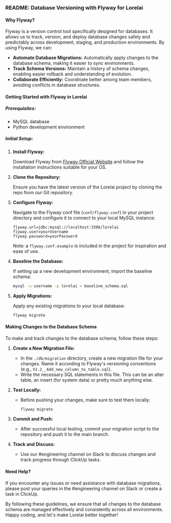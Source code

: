 ### README: Database Versioning with Flyway for Lorelai

#### **Why Flyway?**
Flyway is a version control tool specifically designed for databases. It allows us to track, version, and deploy database changes safely and predictably across development, staging, and production environments. By using Flyway, we can:

- **Automate Database Migrations:** Automatically apply changes to the database schema, making it easier to sync environments.
- **Track Schema Versions:** Maintain a history of schema changes, enabling easier rollback and understanding of evolution.
- **Collaborate Efficiently:** Coordinate better among team members, avoiding conflicts in database structures.

#### **Getting Started with Flyway in Lorelai**

##### Prerequisites:
- MySQL database
- Python development environment

##### Initial Setup:

1. **Install Flyway:**

   Download Flyway from [Flyway Official Website](https://flywaydb.org/download/) and follow the installation instructions suitable for your OS.

2. **Clone the Repository:**

   Ensure you have the latest version of the Lorelai project by cloning the repo from our Git repository.

3. **Configure Flyway:**

   Navigate to the Flyway conf file (`conf/flyway.conf`) in your project directory and configure it to connect to your local MySQL instance:
     ```
     flyway.url=jdbc:mysql://localhost:3306/lorelai
     flyway.user=yourUsername
     flyway.password=yourPassword
     ```
    Note: a `flyway.conf.example` is included in the project for inspiration and ease of use.

4. **Baseline the Database:**

   If setting up a new development environment, import the baseline schema:
     ```bash
     mysql -u username -p lorelai < baseline_schema.sql
     ```

5. **Apply Migrations:**

   Apply any existing migrations to your local database:
     ```bash
     flyway migrate
     ```

#### **Making Changes to the Database Schema**

To make and track changes to the database schema, follow these steps:

1. **Create a New Migration File:**
   - In the `./db/migration` directory, create a new migration file for your changes. Name it according to Flyway's versioning conventions (e.g., `V1.2__Add_new_column_to_table.sql`).
   - Write the necessary SQL statements in this file. This can be an alter table, an insert (for system data) or pretty much anything else.

2. **Test Locally:**
   - Before pushing your changes, make sure to test them locally:
     ```bash
     flyway migrate
     ```

3. **Commit and Push:**
   - After successful local testing, commit your migration script to the repository and push it to the main branch.

4. **Track and Discuss:**
   - Use our #engineering channel on Slack to discuss changes and track progress through ClickUp tasks.

#### **Need Help?**
If you encounter any issues or need assistance with database migrations, please post your queries in the #engineering channel on Slack or create a task in ClickUp.

By following these guidelines, we ensure that all changes to the database schema are managed effectively and consistently across all environments. Happy coding, and let's make Lorelai better together!
